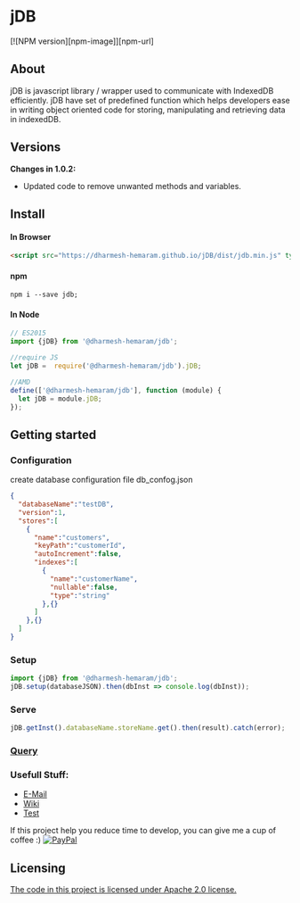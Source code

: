 # jDB
[![NPM version][npm-image]][npm-url]

## About
jDB is javascript library / wrapper used to communicate with IndexedDB efficiently. jDB have set of predefined function which helps developers ease in writing object oriented code for storing, manipulating and retrieving data in indexedDB.

## Versions
**Changes in 1.0.2:**
- Updated code to remove unwanted methods and variables.
## Install
#### In Browser
```html
<script src="https://dharmesh-hemaram.github.io/jDB/dist/jdb.min.js" type="text/javascript"></script>
```
#### npm
```
npm i --save jdb;
```
#### In Node
```javascript
// ES2015
import {jDB} from '@dharmesh-hemaram/jdb';

//require JS
let jDB =  require('@dharmesh-hemaram/jdb').jDB;

//AMD
define(['@dharmesh-hemaram/jdb'], function (module) {
  let jDB = module.jDB;
});

```
## Getting started
### Configuration
create database configuration file db_confog.json
```JSON
{
  "databaseName":"testDB",
  "version":1,
  "stores":[
    {
      "name":"customers",
      "keyPath":"customerId",
      "autoIncrement":false,
      "indexes":[
        {
          "name":"customerName",
          "nullable":false,
          "type":"string"
        },{}
      ]
    },{}
  ]
}
```
### Setup
```javascript
import {jDB} from '@dharmesh-hemaram/jdb';
jDB.setup(databaseJSON).then(dbInst => console.log(dbInst));
```
### Serve
```javascript
jDB.getInst().databaseName.storeName.get().then(result).catch(error);
```

### [Query](https://github.com/dharmesh-hemaram/jDB/wiki/Query)

### Usefull Stuff:

 * [E-Mail](dharmesh.hemaram@gmail.com)
 * [Wiki](https://github.com/dharmesh-hemaram/jDB/wiki/)
 * [Test](https://dharmesh-hemaram.github.io/jDB/test.html)
 
 If this project help you reduce time to develop, you can give me a cup of coffee :)
 [![PayPal](https://www.paypalobjects.com/webstatic/paypalme/images/pp_logo_small.png)](https://paypal.me/DharmeshH/25?_ga=1.267642062.1305492970.1507529951)

## Licensing

[The code in this project is licensed under Apache 2.0 license.](LICENSE)

